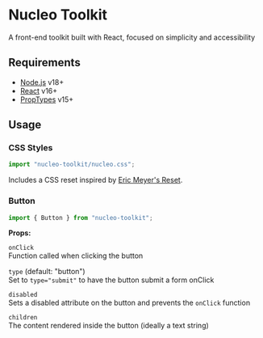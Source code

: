 # Nucleo Toolkit

A front-end toolkit built with React, focused on simplicity and accessibility

## Requirements

* [Node.js](https://nodejs.org/en) v18+
* [React](https://react.dev/) v16+
* [PropTypes](https://www.npmjs.com/package/prop-types) v15+

## Usage

### CSS Styles

```jsx
import "nucleo-toolkit/nucleo.css";
```

Includes a CSS reset inspired by [Eric Meyer's Reset](https://meyerweb.com/eric/tools/css/reset/).

### Button

```jsx
import { Button } from "nucleo-toolkit";
```

**Props:**

`onClick`<br>
Function called when clicking the button

`type` (default: "button")<br>
Set to `type="submit"` to have the button submit a form onClick

`disabled`<br>
Sets a disabled attribute on the button and prevents the `onClick` function

`children`<br>
The content rendered inside the button (ideally a text string)
